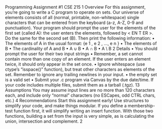 Programming Assignment #1 CSE 215
1
Overview
For this assignment, you’re going to write a C program to operate on sets.
Our universe of elements consists of all (normal, printable, non-whitespace)
single characters that can be entered from the keyboard (a-z, A-Z, 0-9 and
punctuation).
Your program should prompt the user for the elements of the first set
(called A): the user enters the elements, followed by < EN T ER >. Do the
same for the second set (B). Then print the following information:
• The elements of A in the usual format: {e 1 , e 2 , ..., e n }
• The elements of B
• The cardinality of A and B
• A ∪ B
• A ∩ B
• A \ B
2
Details
• You should prompt the user for their two input strings
• Remember, a set cannot contain more than one copy of an element. If
the user enters an element twice, it should only appear in the
set once.
• Ignore whitespace (use ctype’s “isspace()” function), but treat other
characters as elements of the set. Remember to ignore any trailing
newlines in your input.
• the empty set is a valid set
• Submit your .c program via Canvas by the due date/time. If your code
includes multiple files, submit them as a tarball (.tgz).
13
Assumptions
You may assume input lines are no more than 120 characters each, and
include only “normal” characters (no ESCapes, odd CTRL chars, etc.)
4
Recommendations
Start this assignment early! Use structures to simplify your code, and make
things modular. If you define a membership-test function first, it will simplify
writing an insert function. With those two functions, building a set from the
input is very simple, as is calculating the union, intersection and complement.
2